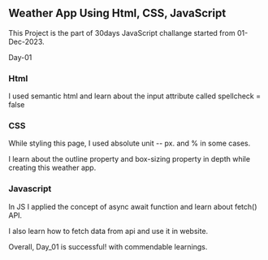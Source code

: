## Weather App Using Html, CSS, JavaScript

This Project is the part of 30days JavaScript challange started from 01-Dec-2023.

Day-01

### Html

I used semantic html and learn about the input attribute called spellcheck = false

### CSS

While styling this page, I used absolute unit -- px. and % in some cases.

I learn about the outline property and box-sizing property in depth while creating this weather app.

### Javascript

In JS I applied the concept of async await function and learn about fetch() API.

I also learn how to fetch data from api and use it in website.

Overall, Day_01 is successful! with commendable learnings.
